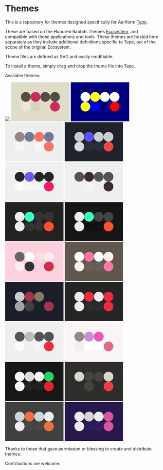 # Themes

This is a repository for themes designed specifically for Aeriform [Tape](https://aeriform.itch.io/Tape).

These are based on the Hundred Rabbits Themes [Ecosystem](https://github.com/hundredrabbits), and compatible with those applications and tools. These themes are hosted here separately as they include additional definitions specific to Tape, out of the scope of the original Ecosystem.

Theme files are defined as SVG and easily modifiable.

To install a theme, simply drag and drop the theme file into Tape.

Available themes:

![](themes/.DS_Store) ![2b](themes/2b.svg) ![cpc](themes/cpc.svg) ![folk](themes/folk.svg) ![frameio](themes/frameio.svg) ![inter](themes/inter.svg) ![k](themes/k.svg) ![maru](themes/maru.svg) ![merveilles](themes/merveilles.svg) ![openrndr](themes/openrndr.svg) ![pico8](themes/pico8.svg) ![psygnosia](themes/psygnosia.svg) ![ramma](themes/ramma.svg) ![snow](themes/snow.svg) ![soft](themes/soft.svg) ![spotify](themes/spotify.svg) ![tape_se](themes/tape_se.svg) ![toxik](themes/toxik.svg) ![veil](themes/veil.svg) 

Thanks to those that gave permission or blessing to create and distribute themes.

Contributions are welcome.